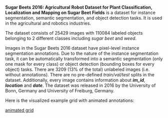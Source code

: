 **Sugar Beets 2016: Agricultural Robot Dataset for Plant Classification, Localization and Mapping on Sugar Beet Fields** is a dataset for instance segmentation, semantic segmentation, and object detection tasks. It is used in the agricultural and robotics industries. 

The dataset consists of 25429 images with 110084 labeled objects belonging to 2 different classes including *sugar beet* and *weed*.

Images in the Sugar Beets 2016 dataset have pixel-level instance segmentation annotations. Due to the nature of the instance segmentation task, it can be automatically transformed into a semantic segmentation (only one mask for every class) or object detection (bounding boxes for every object) tasks. There are 3209 (13% of the total) unlabeled images (i.e. without annotations). There are no pre-defined <i>train/val/test</i> splits in the dataset. Additionally, every image contains information about ***im_id***, ***location*** and ***date***. The dataset was released in 2016 by the University of Bonn, Germany and University of Freiburg, Germany.

Here is the visualized example grid with animated annotations:

[animated grid](https://github.com/dataset-ninja/sugar-beets-2016/raw/main/visualizations/horizontal_grid.webm)
